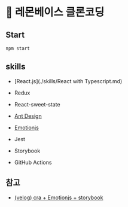 # 🍋 레몬베이스 클론코딩

## Start

```
npm start
```



## skills

* [React.js](./skills/React with Typescript.md)
* Redux
* React-sweet-state
* [Ant Design](./skills/AntDesign.md)
* [Emotionjs](./skills/Emotionjs.md)

* Jest
* Storybook
* GitHub Actions



## 참고

* [(velog) cra + Emotionjs + storybook](https://velog.io/@mizukikawaii/CRA-Emotion-Storybook-%EA%B5%AC%EC%B6%95%ED%95%98%EA%B8%B0)